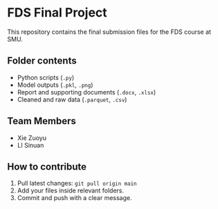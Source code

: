 # FDS Final Project

This repository contains the final submission files for the FDS course at SMU.

## Folder contents
- Python scripts (`.py`)
- Model outputs (`.pkl`, `.png`)
- Report and supporting documents (`.docx`, `.xlsx`)
- Cleaned and raw data (`.parquet`, `.csv`)

## Team Members
- Xie Zuoyu
- LI Sinuan

## How to contribute
1. Pull latest changes: `git pull origin main`
2. Add your files inside relevant folders.
3. Commit and push with a clear message.

